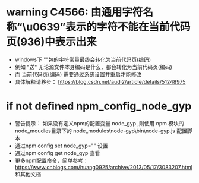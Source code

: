 # warning C4566: 由通用字符名称“\u0639”表示的字符不能在当前代码页(936)中表示出来
* windows下 ""包的字符常量最终会转化为当前代码页(编码)
* 例如 "送" 无论源文件本身编码是什么，都会转化为当前代码页(编码)
* 而 当前代码页(编码) 需要通过系统设置并重启才能修改
* 具体解释请移步： https://blog.csdn.net/audi2/article/details/51248975


# if not defined npm_config_node_gyp 
* 警告提示： 如果没有定义npm的配置变量 node_gyp ,则使用 npm 模块的node_moudles目录下的 node_modules\node-gyp\bin\node-gyp.js 配置脚本
* 通过npm config set node_gyp="" 设置
* 通过npm config get node_gyp 查看
* 更多npm配置命令，简单参考： https://www.cnblogs.com/huang0925/archive/2013/05/17/3083207.html 和其他文档
